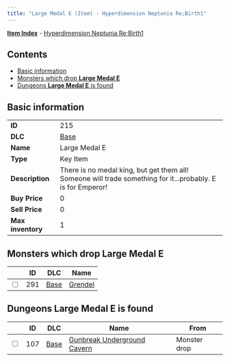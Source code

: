 ```yaml
---
title: "Large Medal E (Item) - Hyperdimension Neptunia Re;Birth1"
---
```


[**Item Index**](/neptunia/rb1/item/index.html) - [Hyperdimension Neptunia Re;Birth1](/neptunia/rb1)

## Contents

- [Basic information](#basic-information)
- [Monsters which drop **Large Medal E**](#monsters-which-drop-large-medal-e)
- [Dungeons **Large Medal E** is found](#dungeons-large-medal-e-is-found)

## Basic information

|   |   |
| -- | -- |
| **ID** | 215 |
| **DLC** | [Base](/neptunia/rb1/dlc/1-base.html) |
| **Name** | Large Medal E |
| **Type** | Key Item |
| **Description** | There is no medal king, but get them all! Someone will trade something for it...probably. E is for Emperor! |
| **Buy Price** | 0 |
| **Sell Price** | 0 |
| **Max inventory** | 1 |


## Monsters which drop **Large Medal E**

|    | ID | DLC | Name |
| -- | -- | --- | ---- |
| <input type="checkbox" id="rb1-monster-1-291" class="trackbox" /> | 291 | [Base](/neptunia/rb1/dlc/1-base.html) | [Grendel](/neptunia/rb1/monster/1-291-grendel.html) |


## Dungeons **Large Medal E** is found

|    | ID | DLC | Name | From |
| -- | -- | --- | ---- | ---- |
| <input type="checkbox" id="rb1-dungeon-1-107" class="trackbox" /> | 107 | [Base](/neptunia/rb1/dlc/1-base.html) | [Gunbreak Underground Cavern](/neptunia/rb1/dungeon/1-107-gunbreak-underground-cavern.html) | Monster drop |
